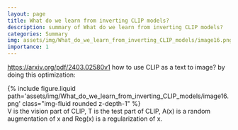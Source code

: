 ```yaml
---
layout: page
title: What do we learn from inverting CLIP models?
description: summary of What do we learn from inverting CLIP models?
categories: Summary
img: assets/img/What_do_we_learn_from_inverting_CLIP_models/image16.png 
importance: 1
---
```



https://arxiv.org/pdf/2403.02580v1
how to use CLIP as a text to image? 
by doing this optimization:
<div class="row">
        <div class="col-sm mt-3 mt-md-0">
            {% include figure.liquid path='assets/img/What_do_we_learn_from_inverting_CLIP_models/image16.png' class="img-fluid rounded z-depth-1" %}
        </div>
    </div>
V is the vision part of CLIP, T is the test part of CLIP, A(x) is a random augmentation of x and Reg(x) is a regularization of x. 

